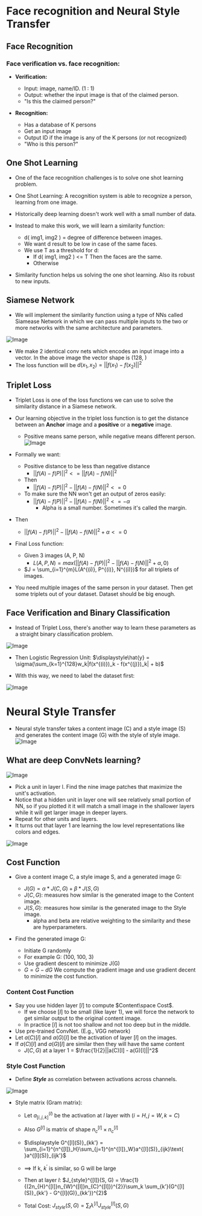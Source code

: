 # Face recognition and Neural Style Transfer

## Face Recognition

### Face verification vs. face recognition:

- **Verification:**
  - Input: image, name/ID. (1 : 1)
  - Output: whether the input image is that of the claimed person.
  - "Is this the claimed person?"

- **Recognition:**
  - Has a database of K persons
  - Get an input image
  - Output ID if the image is any of the K persons (or not recognized)
  - "Who is this person?"

## One Shot Learning

- One of the face recognition challenges is to solve one shot learning problem.

- One Shot Learning: A recognition system is able to recognize a person, learning from one image.

- Historically deep learning doesn't work well with a small number of data.

- Instead to make this work, we will learn a similarity function:
    - d( img1, img2 ) = degree of difference between images.
    - We want d result to be low in case of the same faces.
    - We use T as a threshold for d:
        - If d( img1, img2 ) <= T Then the faces are the same.
        - Otherwise
- Similarity function helps us solving the one shot learning. Also its robust to new inputs.

## Siamese Network
- We will implement the similarity function using a type of NNs called Siamease Network in which we can pass multiple inputs to the two or more networks with the same architecture and parameters.

![Image](./image/SiameseNetwork.png)

- We make 2 identical conv nets which encodes an input image into a vector. In the above image the vector shape is (128, )
- The loss function will be $d(x_1, x_2) = || f(x_1) - f(x_2) ||^2$

## Triplet Loss

- Triplet Loss is one of the loss functions we can use to solve the similarity distance in a Siamese network.
- Our learning objective in the triplet loss function is to get the distance between an **Anchor** image and a **positive** or a **negative** image.
  - Positive means same person, while negative means different person.
  ![Image](./image/TripletLoss.png)

- Formally we want:
  - Positive distance to be less than negative distance
    - $||f(A) - f(P)||^2 <= ||f(A) - f(N)||^2$
  - Then
    - $||f(A) - f(P)||^2 - ||f(A) - f(N)||^2 <= 0$
  - To make sure the NN won't get an output of zeros easily:
    - $||f(A) - f(P)||^2 - ||f(A) - f(N)||^2 <= -\alpha$
      - Alpha is a small number. Sometimes it's called the margin.

- Then
  - $||f(A) - f(P)||^2 - ||f(A) - f(N)||^2 + \alpha <= 0$

- Final Loss function:
  - Given 3 images (A, P, N)
    - $L(A, P, N) = max(||f(A) - f(P)||^2 - ||f(A) - f(N)||^2 + \alpha, 0)$
  - $J = \sum_{i=1}^{m}L(A^{(i)}, P^{(i)}, N^{(i)})$ for all triplets of images.

- You need multiple images of the same person in your dataset. Then get some triplets out of your dataset.
  Dataset should be big enough.

## Face Verification and Binary Classification
- Instead of Triplet Loss, there's another way to learn these parameters as a straight binary classification problem. 

![Image](./image/Bin.png)

- Then Logistic Regression Unit: $\displaystyle\hat{y} = \sigma(\sum_{k=1}^{128}w_k|f(x^{(i)})_k - f(x^{(j)})_k| + b)$

- With this way, we need to label the dataset first: 

![Image](./image/Bin(2).png)

# Neural Style Transfer
- Neural style transfer takes a content image (C) and a style image (S) and generates the content image (G) with the style of style image.
![Image](./image/NST.png)

## What are deep ConvNets learning?

![Image](./image/AlexNet.png)

- Pick a unit in layer l. Find the nine image patches that maximize the unit's activation.
- Notice that a hidden unit in layer one will see relatively small portion of NN, so if you plotted it it will match a small image in the shallower layers while it will get larger image in deeper layers.
- Repeat for other units and layers.
- It turns out that layer 1 are learning the low level representations like colors and edges.

![Image](./image/AlexLayers.png)

## Cost Function

- Give a content image C, a style image S, and a generated image G:
    - $J(G) = \alpha * J(C,G) + \beta * J(S,G)$
    - $J(C, G)$: measures how similar is the generated image to the Content image.
    - $J(S, G)$: measures how similar is the generated image to the Style image.
        - alpha and beta are relative weighting to the similarity and these are hyperparameters.

- Find the generated image G:
    - Initiate G randomly
    - For example G: (100, 100, 3)
    - Use gradient descent to minimize J(G)
    - $G = G - dG$ We compute the gradient image and use gradient decent to minimize the cost function.

### Content Cost Function
- Say you use hidden layer $[l]$ to compute $Content\space Cost$.
  - If we choose $[l]$ to be small (like layer 1), we will force the network to get similar output to the original content image.
  - In practice $[l]$ is not too shallow and not too deep but in the middle.
- Use pre-trained ConvNet. (E.g., VGG network)
- Let $a(C)[l]$ and $a(G)[l]$ be the activation of layer $[l]$ on the images.
- If $a(C)[l]$ and $a(G)[l]$ are similar then they will have the same content
  - $J(C, G)$ at a layer 1 = $\frac{1}{2}||a(C)[l] - a(G)[l]||^2$


### Style Cost Function

- Define **$Style$** as correlation between activations across channels.

![Image](./image/StyleActivation.png)

- Style matrix (Gram matrix):
    - Let $a^{(l)}_{[i, j, k]}$ be the activation at $l$ layer with $(i=H, j=W, k=C)$
    - Also $G^{[l]}$ is matrix of shape $n^{[l]}_c \times n^{[l]}_c$

    - $\displaystyle G^{[l](S)}_{kk'} = \sum_{i=1}^{n^{[l]}_H}\sum_{j=1}^{n^{[l]}_W}a^{[l](S)}_{ijk}\text{ }a^{[l](S)}_{ijk'}$
    - $\implies$ If k, $k^{'}$ is similar, so G will be large

    - Then at layer $l$: $J_{style}^{[l]}(S, G) = \frac{1}{(2n_{H}^{[l]}n_{W}^{[l]}n_{C}^{[l]})^{2}}\sum_k \sum_{k'}(G^{[l](S)}_{kk'} - G^{[l](G)}_{kk'})^{2}$

    - Total Cost: $J_{style}(S, G) = \sum_l\lambda^{[l]}J_{style}^{[l]}(S, G)$